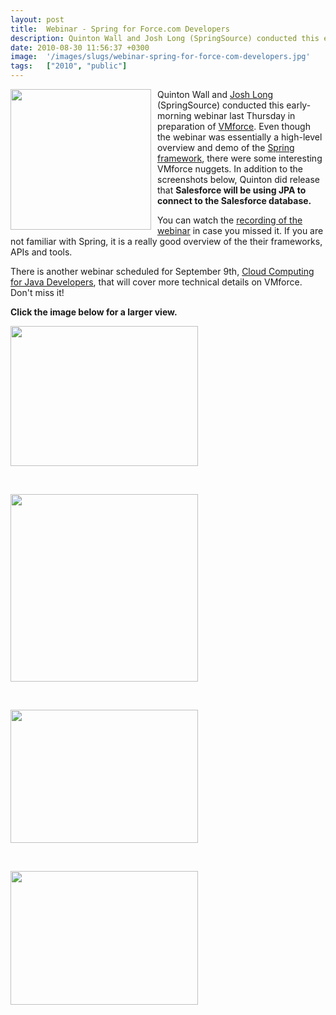 ```yaml
---
layout: post
title:  Webinar - Spring for Force.com Developers
description: Quinton Wall and Josh Long (SpringSource) conducted this early-morning webinar last Thursday in preparation of VMforce . Even though the webinar was essentially a high-level overview and demo of the Spring framework , there were some interesting VMforce nuggets. In addition to the screenshots below, Quinton did release that  Salesforce will be using JPA to connect to the Salesforce database. You can watch the recording of the webinar in case you missed it. If you are not familiar with Spring, it
date: 2010-08-30 11:56:37 +0300
image:  '/images/slugs/webinar-spring-for-force-com-developers.jpg'
tags:   ["2010", "public"]
---
```

<p><img style="float: left;padding-right:10px" src="http://res.cloudinary.com/blog-jeffdouglas-com/image/upload/v1401028680/tewfhpzm2tsc4tahjmkn.png" alt="" width="225" />Quinton Wall and <a href="http://twitter.com/starbuxman" target="_blank">Josh Long</a> (SpringSource) conducted this early-morning webinar last Thursday in preparation of <a href="http://www.vmforce.com/" target="_blank">VMforce</a>. Even though the webinar was essentially a high-level overview and demo of the <a href="http://www.springsource.com/developer/spring" target="_blank">Spring framework</a>, there were some interesting VMforce nuggets. In addition to the screenshots below, Quinton did release that <strong>Salesforce will be using JPA to connect to the Salesforce database.</strong>
<p>You can watch the <a href="http://www.youtube.com/watch?v=kB7Z7-x-YEQ&feature=player_embedded" target="_blank">recording of the webinar</a> in case you missed it. If you are not familiar with Spring, it is a really good overview of the their frameworks, APIs and tools.</p>
<p>There is another webinar scheduled for September 9th, <a href="http://bit.ly/vmforcewebinars" target="_blank">Cloud Computing for Java Developers</a>, that will cover more technical details on VMforce. Don't miss it!</p>
<p><strong>Click the image below for a larger view.</strong></p>
<p><a href="http://res.cloudinary.com/blog-jeffdouglas-com/image/upload/v1400327945/spring-webinar1_qwhkk7.png"><img src="http://res.cloudinary.com/blog-jeffdouglas-com/image/upload/h_224,w_300/v1400327945/spring-webinar1_qwhkk7.png" alt="" title="spring-webinar1" width="300" height="224" class="alignnone size-medium wp-image-3157" /></a></p>
<p> </p>
<p><a href="http://res.cloudinary.com/blog-jeffdouglas-com/image/upload/v1400327943/spring-webinar2_mgwf7c.png"><img src="http://res.cloudinary.com/blog-jeffdouglas-com/image/upload/h_216,w_300/v1400327943/spring-webinar2_mgwf7c.png" alt="" title="spring-webinar2" width="300" class="alignnone size-medium wp-image-3161" /></a></p>
<p> </p>
<p><a href="http://res.cloudinary.com/blog-jeffdouglas-com/image/upload/v1400327942/spring-webinar3_hyu3xn.png"><img src="http://res.cloudinary.com/blog-jeffdouglas-com/image/upload/h_213,w_300/v1400327942/spring-webinar3_hyu3xn.png" alt="" title="spring-webinar3" width="300" height="213" class="alignnone size-medium wp-image-3163" /></a></p>
<p> </p>
<p><a href="http://res.cloudinary.com/blog-jeffdouglas-com/image/upload/v1400327941/spring-webinar4_llu0ql.png"><img src="http://res.cloudinary.com/blog-jeffdouglas-com/image/upload/h_214,w_300/v1400327941/spring-webinar4_llu0ql.png" alt="" title="spring-webinar4" width="300" height="214" class="alignnone size-medium wp-image-3164" /></a></p></p>

